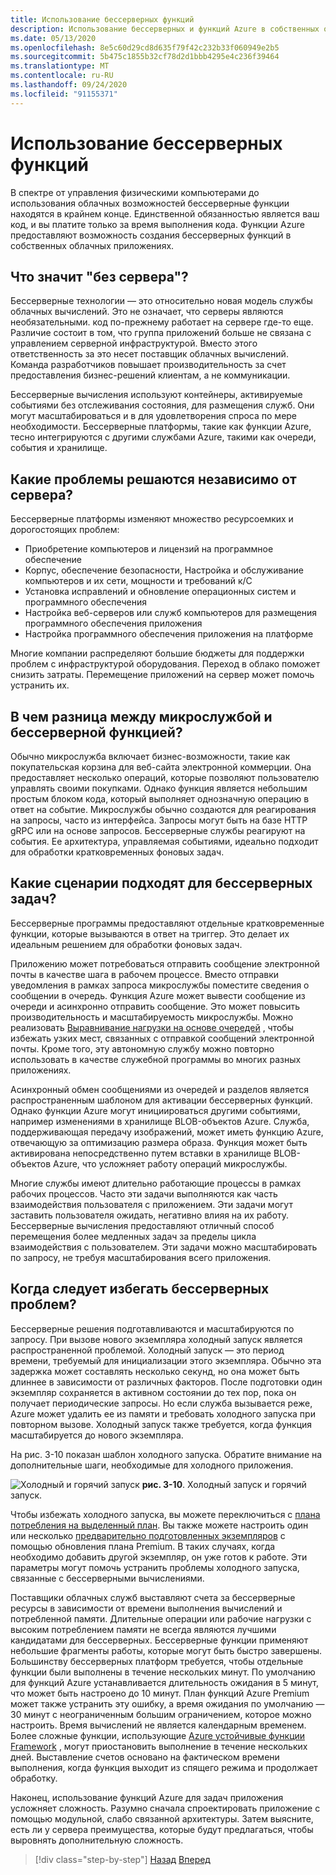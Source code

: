 ```yaml
---
title: Использование бессерверных функций
description: Использование бессерверных и функций Azure в собственных облачных приложениях
ms.date: 05/13/2020
ms.openlocfilehash: 8e5c60d29cd8d635f79f42c232b33f060949e2b5
ms.sourcegitcommit: 5b475c1855b32cf78d2d1bbb4295e4c236f39464
ms.translationtype: MT
ms.contentlocale: ru-RU
ms.lasthandoff: 09/24/2020
ms.locfileid: "91155371"
---
```

# <a name="leveraging-serverless-functions"></a>Использование бессерверных функций

В спектре от управления физическими компьютерами до использования облачных возможностей бессерверные функции находятся в крайнем конце. Единственной обязанностью является ваш код, и вы платите только за время выполнения кода. Функции Azure предоставляют возможность создания бессерверных функций в собственных облачных приложениях.

## <a name="what-is-serverless"></a>Что значит "без сервера"?

Бессерверные технологии — это относительно новая модель службы облачных вычислений. Это не означает, что серверы являются необязательными. код по-прежнему работает на сервере где-то еще. Различие состоит в том, что группа приложений больше не связана с управлением серверной инфраструктурой. Вместо этого ответственность за это несет поставщик облачных вычислений. Команда разработчиков повышает производительность за счет предоставления бизнес-решений клиентам, а не коммуникации.

Бессерверные вычисления используют контейнеры, активируемые событиями без отслеживания состояния, для размещения служб. Они могут масштабироваться и в для удовлетворения спроса по мере необходимости. Бессерверные платформы, такие как функции Azure, тесно интегрируются с другими службами Azure, такими как очереди, события и хранилище.

## <a name="what-challenges-are-solved-by-serverless"></a>Какие проблемы решаются независимо от сервера?

Бессерверные платформы изменяют множество ресурсоемких и дорогостоящих проблем:

- Приобретение компьютеров и лицензий на программное обеспечение
- Корпус, обеспечение безопасности, Настройка и обслуживание компьютеров и их сети, мощности и требований к/C
- Установка исправлений и обновление операционных систем и программного обеспечения
- Настройка веб-серверов или служб компьютеров для размещения программного обеспечения приложения
- Настройка программного обеспечения приложения на платформе

Многие компании распределяют большие бюджеты для поддержки проблем с инфраструктурой оборудования. Переход в облако поможет снизить затраты. Перемещение приложений на сервер может помочь устранить их.

## <a name="what-is-the-difference-between-a-microservice-and-a-serverless-function"></a>В чем разница между микрослужбой и бессерверной функцией?

Обычно микрослужба включает бизнес-возможности, такие как покупательская корзина для веб-сайта электронной коммерции. Она предоставляет несколько операций, которые позволяют пользователю управлять своими покупками. Однако функция является небольшим простым блоком кода, который выполняет однозначную операцию в ответ на событие.
Микрослужбы обычно создаются для реагирования на запросы, часто из интерфейса. Запросы могут быть на базе HTTP gRPC или на основе запросов. Бессерверные службы реагируют на события. Ее архитектура, управляемая событиями, идеально подходит для обработки кратковременных фоновых задач.

## <a name="what-scenarios-are-appropriate-for-serverless"></a>Какие сценарии подходят для бессерверных задач?

Бессерверные программы предоставляют отдельные кратковременные функции, которые вызываются в ответ на триггер. Это делает их идеальным решением для обработки фоновых задач.

Приложению может потребоваться отправить сообщение электронной почты в качестве шага в рабочем процессе. Вместо отправки уведомления в рамках запроса микрослужбы поместите сведения о сообщении в очередь. Функция Azure может вывести сообщение из очереди и асинхронно отправить сообщение. Это может повысить производительность и масштабируемость микрослужбы. Можно реализовать [Выравнивание нагрузки на основе очередей](/azure/architecture/patterns/queue-based-load-leveling) , чтобы избежать узких мест, связанных с отправкой сообщений электронной почты. Кроме того, эту автономную службу можно повторно использовать в качестве служебной программы во многих разных приложениях.

Асинхронный обмен сообщениями из очередей и разделов является распространенным шаблоном для активации бессерверных функций. Однако функции Azure могут инициироваться другими событиями, например изменениями в хранилище BLOB-объектов Azure. Служба, поддерживающая передачу изображений, может иметь функцию Azure, отвечающую за оптимизацию размера образа. Функция может быть активирована непосредственно путем вставки в хранилище BLOB-объектов Azure, что усложняет работу операций микрослужбы.

Многие службы имеют длительно работающие процессы в рамках рабочих процессов. Часто эти задачи выполняются как часть взаимодействия пользователя с приложением. Эти задачи могут заставить пользователя ожидать, негативно влияя на их работу. Бессерверные вычисления предоставляют отличный способ перемещения более медленных задач за пределы цикла взаимодействия с пользователем. Эти задачи можно масштабировать по запросу, не требуя масштабирования всего приложения.

## <a name="when-should-you-avoid-serverless"></a>Когда следует избегать бессерверных проблем?

Бессерверные решения подготавливаются и масштабируются по запросу. При вызове нового экземпляра холодный запуск является распространенной проблемой. Холодный запуск — это период времени, требуемый для инициализации этого экземпляра. Обычно эта задержка может составлять несколько секунд, но она может быть длиннее в зависимости от различных факторов. После подготовки один экземпляр сохраняется в активном состоянии до тех пор, пока он получает периодические запросы. Но если служба вызывается реже, Azure может удалить ее из памяти и требовать холодного запуска при повторном вызове. Холодный запуск также требуется, когда функция масштабируется до нового экземпляра.

На рис. 3-10 показан шаблон холодного запуска. Обратите внимание на дополнительные шаги, необходимые для холодного приложения.

![Холодный и горячий запуск ](./media/cold-start-warm-start.png)
 **рис. 3-10**. Холодный запуск и горячий запуск.

Чтобы избежать холодного запуска, вы можете переключиться с [плана потребления на выделенный план](https://azure.microsoft.com/blog/understanding-serverless-cold-start/). Вы также можете настроить один или несколько [предварительно подготовленных экземпляров](/azure/azure-functions/functions-premium-plan#pre-warmed-instances) с помощью обновления плана Premium. В таких случаях, когда необходимо добавить другой экземпляр, он уже готов к работе. Эти параметры могут помочь устранить проблемы холодного запуска, связанные с бессерверными вычислениями.

Поставщики облачных служб выставляют счета за бессерверные ресурсы в зависимости от времени выполнения вычислений и потребленной памяти. Длительные операции или рабочие нагрузки с высоким потреблением памяти не всегда являются лучшими кандидатами для бессерверных. Бессерверные функции применяют небольшие фрагменты работы, которые могут быть быстро завершены. Большинству бессерверных платформ требуется, чтобы отдельные функции были выполнены в течение нескольких минут. По умолчанию для функций Azure устанавливается длительность ожидания в 5 минут, что может быть настроено до 10 минут. План функций Azure Premium может также устранить эту ошибку, а время ожидания по умолчанию — 30 минут с неограниченным большим ограничением, которое можно настроить. Время вычислений не является календарным временем. Более сложные функции, использующие [Azure устойчивые функции Framework](/azure/azure-functions/durable/durable-functions-overview?tabs=csharp) , могут приостановить выполнение в течение нескольких дней. Выставление счетов основано на фактическом времени выполнения, когда функция выходит из спящего режима и продолжает обработку.

Наконец, использование функций Azure для задач приложения усложняет сложность. Разумно сначала спроектировать приложение с помощью модульной, слабо связанной архитектуры. Затем выясните, есть ли у сервера преимущества, которые будут предлагаться, чтобы выровнять дополнительную сложность.

>[!div class="step-by-step"]
>[Назад](leverage-containers-orchestrators.md)
>[Вперед](combine-containers-serverless-approaches.md)
